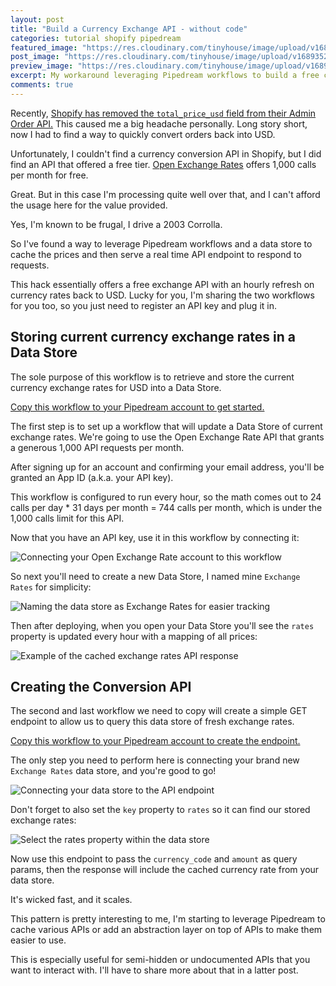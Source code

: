 ```yaml
---
layout: post
title: "Build a Currency Exchange API - without code"
categories: tutorial shopify pipedream 
featured_image: "https://res.cloudinary.com/tinyhouse/image/upload/v1689352272/Blog/Photos/DALL_E_2023-07-14_12.30.49.png"
post_image: "https://res.cloudinary.com/tinyhouse/image/upload/v1689352272/Blog/Photos/DALL_E_2023-07-14_12.30.49.png"
preview_image: "https://res.cloudinary.com/tinyhouse/image/upload/v1689352272/Blog/Photos/DALL_E_2023-07-14_12.30.49.png"
excerpt: My workaround leveraging Pipedream workflows to build a free currency exchange API for my Shopify apps.
comments: true
---
```


Recently, [Shopify has removed the `total_price_usd` field from their Admin Order API.](https://shopify.dev/docs/api/release-notes/2022-10#deprecated-order-and-lineitem-properties) This caused me a big headache personally. Long story short, now I had to find a way to quickly convert orders back into USD.

Unfortunately, I couldn't find a currency conversion API in Shopify, but I did find an API that offered a free tier. [Open Exchange Rates](https://openexchangerates.org/) offers 1,000 calls per month for free.

Great. But in this case I'm processing quite well over that, and I can't afford the usage here for the value provided.

Yes, I'm known to be frugal, I drive a 2003 Corrolla. 

So I've found a way to leverage Pipedream workflows and a data store to cache the prices and then serve a real time API endpoint to respond to requests.

This hack essentially offers a free exchange API with an hourly refresh on currency rates back to USD. Lucky for you, I'm sharing the two workflows for you too, so you just need to register an API key and plug it in.

## Storing current currency exchange rates in a Data Store

The sole purpose of this workflow is to retrieve and store the current currency exchange rates for USD into a Data Store.

[Copy this workflow to your Pipedream account to get started.](https://pipedream.com/new?h=tch_ORVfvQ)

The first step is to set up a workflow that will update a Data Store of current exchange rates. We're going to use the Open Exchange Rate API that grants a generous 1,000 API requests per month.

After signing up for an account and confirming your email address, you'll be granted an App ID (a.k.a. your API key).

This workflow is configured to run every hour, so the math comes out to 24 calls per day * 31 days per month = 744 calls per month, which is under the 1,000 calls limit for this API.

Now that you have an API key, use it in this workflow by connecting it:

![Connecting your Open Exchange Rate account to this workflow](https://res.cloudinary.com/tinyhouse/image/upload/v1689352901/Blog/Photos/CleanShot_2023-07-14_at_12.41.29.png)

So next you'll need to create a new Data Store, I named mine `Exchange Rates` for simplicity:

![Naming the data store as Exchange Rates for easier tracking](https://res.cloudinary.com/tinyhouse/image/upload/v1689353218/Blog/Photos/CleanShot_2023-07-14_at_12.46.46.png)

Then after deploying, when you open your Data Store you'll see the `rates` property is updated every hour with a mapping of all prices:

![Example of the cached exchange rates API response](https://res.cloudinary.com/tinyhouse/image/upload/v1689352728/Blog/Photos/CleanShot_2023-07-14_at_12.38.33.png)

## Creating the Conversion API

The second and last workflow we need to copy will create a simple GET endpoint to allow us to query this data store of fresh exchange rates.

[Copy this workflow to your Pipedream account to create the endpoint.]()

The only step you need to perform here is connecting your brand new `Exchange Rates` data store, and you're good to go!

![Connecting your data store to the API endpoint](https://res.cloudinary.com/tinyhouse/image/upload/v1689353390/Blog/Photos/CleanShot_2023-07-14_at_12.49.13.png)

Don't forget to also set the `key` property to `rates` so it can find our stored exchange rates:

![Select the rates property within the data store](https://res.cloudinary.com/tinyhouse/image/upload/v1689353445/Blog/Photos/CleanShot_2023-07-14_at_12.49.22.png)

Now use this endpoint to pass the `currency_code` and `amount` as query params, then the response will include the cached currency rate from your data store.

It's wicked fast, and it scales.

This pattern is pretty interesting to me, I'm starting to leverage Pipedream to cache various APIs or add an abstraction layer on top of APIs to make them easier to use.

This is especially useful for semi-hidden or undocumented APIs that you want to interact with. I'll have to share more about that in a latter post.


